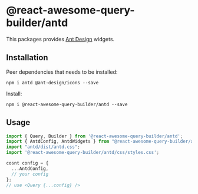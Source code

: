 # @react-awesome-query-builder/antd

This packages provides [Ant Design](https://ant.design/) widgets.

## Installation

Peer dependencies that needs to be installed:
```
npm i antd @ant-design/icons --save
```

Install:
```
npm i @react-awesome-query-builder/antd --save
```

## Usage

```js
import { Query, Builder } from '@react-awesome-query-builder/antd';
import { AntdConfig, AntdWidgets } from "@react-awesome-query-builder/antd";
import "antd/dist/antd.css";
import '@react-awesome-query-builder/antd/css/styles.css';

cosnt config = {
  ...AntdConfig,
  // your config
};
// use <Query {...config} /> 
```
